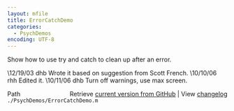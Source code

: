 ```yaml
---
layout: mfile
title: ErrorCatchDemo
categories:
  - PsychDemos
encoding: UTF-8
---
```



Show how to use try and catch to clean up after an error.

\12/19/03  dhb  Wrote it based on suggestion from Scott French.
\10/10/06  rhh  Edited it.
\10/11/06    dhb   Turn off warnings, use max screen.


<div class="code_header" style="text-align:right;">
  <span style="float:left;">Path&nbsp;&nbsp;</span> <span class="counter">Retrieve <a href=
  "https://raw.github.com/Psychtoolbox-3/Psychtoolbox-3/beta/./PsychDemos/ErrorCatchDemo.m">current version from GitHub</a> | View <a href=
  "https://github.com/Psychtoolbox-3/Psychtoolbox-3/commits/beta/./PsychDemos/ErrorCatchDemo.m">changelog</a></span>
</div>
<div class="code">
  <code>./PsychDemos/ErrorCatchDemo.m</code>
</div>
